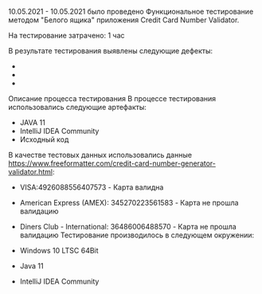 10.05.2021 - 10.05.2021 было проведено Функциональное тестирование методом "Белого ящика" приложения Credit Card Number Validator.

На тестирование затрачено: 1 час

В результате тестирования выявлены следующие дефекты:

*
*
*

Описание процесса тестирования
В процессе тестирования использовались следующие артефакты:

* JAVA 11
* IntelliJ IDEA Community
* Исходный код


В качестве тестовых данных использовались данные https://www.freeformatter.com/credit-card-number-generator-validator.html:

* VISA:4926088556407573 - Карта валидна
* American Express (AMEX): 345270223561583 - Карта не прошла валидацию
* Diners Club - International: 36486006488570 - Карта не прошла валидацию
Тестирование производилось в следующем окружении:

* Windows 10 LTSC 64Bit
* Java 11
* IntelliJ IDEA Community